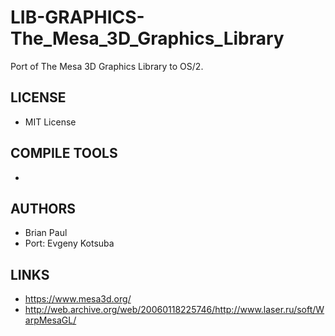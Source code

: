 # LIB-GRAPHICS-The_Mesa_3D_Graphics_Library
Port of The Mesa 3D Graphics Library to OS/2. 

## LICENSE
* MIT License

## COMPILE TOOLS
* 
 
## AUTHORS
* Brian Paul
* Port: Evgeny Kotsuba

## LINKS
* https://www.mesa3d.org/
* http://web.archive.org/web/20060118225746/http://www.laser.ru/soft/WarpMesaGL/
